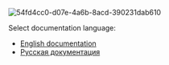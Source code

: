 ![54fd4cc0-d07e-4a6b-8acd-390231dab610](https://user-images.githubusercontent.com/5365111/160940224-f008aa83-4bc5-4bbc-ac58-12b1b63629ab.jpg)


Select documentation language:
* <a href="https://github.com/KurbanismailovZaur/Extensions/blob/master/Docs/README_EN.md">English documentation</a>
* <a href="https://github.com/KurbanismailovZaur/Extensions/blob/master/Docs/README_RU.md">Русская документация</a>
